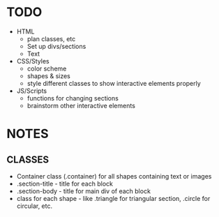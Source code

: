 # TODO

- HTML
    - plan classes, etc
    - Set up divs/sections 
    - Text
- CSS/Styles
    - color scheme 
    - shapes & sizes 
    - style different classes to show interactive elements properly 
- JS/Scripts
    - functions for changing sections 
    - brainstorm other interactive elements 

# NOTES

## CLASSES
- Container class (.container) for all shapes containing text or images 
- .section-title - title for each block
- .section-body - title for main div of each block
- class for each shape - like .triangle for triangular section, .circle for circular, etc. 